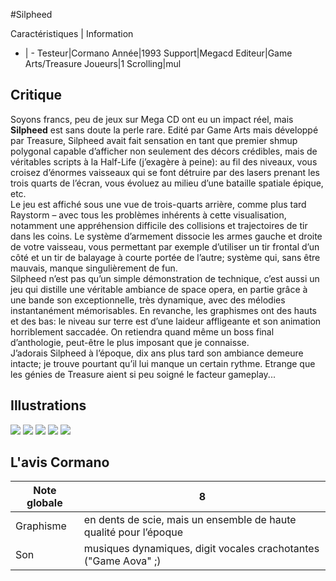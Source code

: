 #Silpheed

Caractéristiques | Information
- | -
Testeur|Cormano
Année|1993
Support|Megacd
Editeur|Game Arts/Treasure
Joueurs|1
Scrolling|mul

## Critique
Soyons francs, peu de jeux sur Mega CD ont eu un impact réel, mais <b>Silpheed</b> est sans doute la perle rare. Edité par Game Arts mais développé par Treasure, Silpheed avait fait sensation en tant que premier shmup polygonal capable d’afficher non seulement des décors crédibles, mais de véritables scripts à la Half-Life (j’exagère à peine): au fil des niveaux, vous croisez d’énormes vaisseaux qui se font détruire par des lasers prenant les trois quarts de l’écran, vous évoluez au milieu d’une bataille spatiale épique, etc.<br/>Le jeu est affiché sous une vue de trois-quarts arrière, comme plus tard Raystorm – avec tous les problèmes inhérents à cette visualisation, notamment une appréhension difficile des collisions et trajectoires de tir dans les coins. Le système d’armement dissocie les armes gauche et droite de votre vaisseau, vous permettant par exemple d’utiliser un tir frontal d’un côté et un tir de balayage à courte portée de l’autre; système qui, sans être mauvais, manque singulièrement de fun.<br/>Silpheed n’est pas qu’un simple démonstration de technique, c’est aussi un jeu qui distille une véritable ambiance de space opera, en partie grâce à une bande son exceptionnelle, très dynamique, avec des mélodies instantanément mémorisables. En revanche, les graphismes ont des hauts et des bas: le niveau sur terre est d’une laideur affligeante et son animation horriblement saccadée. On retiendra quand même un boss final d’anthologie, peut-être le plus imposant que je connaisse.<br/>J’adorais Silpheed à l’époque, dix ans plus tard son ambiance demeure intacte; je trouve pourtant qu’il lui manque un certain rythme. Etrange que les génies de Treasure aient si peu soigné le facteur gameplay...

## Illustrations
![](http://www.shmup.com/images/thumbs/silpheed_megacd_1.gif)
![](http://www.shmup.com/images/thumbs/silpheed_megacd_2.gif)
![](http://www.shmup.com/images/thumbs/silpheed_megacd_3.gif)
![](http://www.shmup.com/images/thumbs/)
![](http://www.shmup.com/images/thumbs/)

## L'avis Cormano
Note globale|8
-|-
Graphisme|en dents de scie, mais un ensemble de haute qualité pour l’époque
Son|musiques dynamiques, digit vocales crachotantes ("Game Aova" ;)
